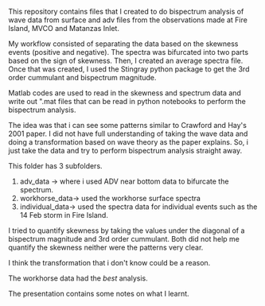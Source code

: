 This repository contains files that I created to do bispectrum analysis of wave data from surface
 and adv files from the observations made at Fire Island, MVCO and Matanzas Inlet. 

 My workflow consisted of separating the data based on the skewness events (positive and negative).
 The spectra was bifurcated into two parts based on the sign of skewness. Then, I created an
 average spectra file. Once that was created, I used the Stingray python package to get the 3rd
 order cummulant and bispectrum magnitude. 

Matlab codes are used to read in the skewness and spectrum data and write out ".mat files that can 
be read in python notebooks to perform the bispectrum analysis. 

 The idea was that i can see some patterns similar to Crawford and Hay's 2001 paper. I did not have full
 understanding of taking the wave data and doing a transformation based on wave theory as the paper explains.
 So, i just take the data and try to perform bispectrum analysis straight away. 

 This folder has 3 subfolders.

 1. adv_data -> where i used ADV near bottom data to bifurcate the spectrum. 
 2. workhorse_data-> used the workhorse surface spectra
 3. individual_data-> used the spectra data for individual events such as the 14 Feb storm in Fire Island. 


  I tried to quantify skewness by taking the values under the diagonal of a bispectrum magnitude and 3rd order
  cummulant. Both did not help me quantify the skewness neither were the patterns very clear. 

  I think the transformation that i don't know could be a reason. 

  The workhorse data had the *best* analysis. 

 The presentation contains some notes on what I learnt. 
